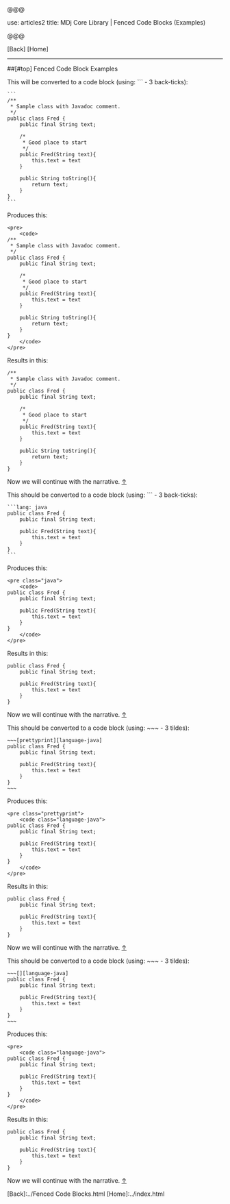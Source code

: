 @@@

use: articles2
title: MDj Core Library | Fenced Code Blocks (Examples)

@@@

[Back] [Home]

---

##[#top] Fenced Code Block Examples

This will be converted to a code block (using: ``` - 3 back-ticks):
~~~
```
/**
 * Sample class with Javadoc comment.
 */
public class Fred {
    public final String text;

    /*
     * Good place to start
     */
    public Fred(String text){
        this.text = text
    }

    public String toString(){
        return text;
    }
}
```
~~~

Produces this:
~~~
<pre>
    <code>
/**
 * Sample class with Javadoc comment.
 */
public class Fred {
    public final String text;

    /*
     * Good place to start
     */
    public Fred(String text){
        this.text = text
    }

    public String toString(){
        return text;
    }
}
    </code>
</pre>
~~~

Results in this:
```
/**
 * Sample class with Javadoc comment.
 */
public class Fred {
    public final String text;

    /*
     * Good place to start
     */
    public Fred(String text){
        this.text = text
    }

    public String toString(){
        return text;
    }
}
```
Now we will continue with the narrative. [&uarr;](#top)

This should be converted to a code block (using: ``` - 3 back-ticks):
~~~
```lang: java
public class Fred {
    public final String text;

    public Fred(String text){
        this.text = text
    }
}
```
~~~

Produces this:
~~~
<pre class="java">
    <code>
public class Fred {
    public final String text;

    public Fred(String text){
        this.text = text
    }
}
    </code>
</pre>
~~~
Results in this:
```lang: java
public class Fred {
    public final String text;

    public Fred(String text){
        this.text = text
    }
}
```
Now we will continue with the narrative. [&uarr;](#top)

This should be converted to a code block (using: ~~~ - 3 tildes):
```
~~~[prettyprint][language-java] 
public class Fred {
    public final String text;

    public Fred(String text){
        this.text = text
    }
}
~~~
```

Produces this:
```
<pre class="prettyprint">
    <code class="language-java">
public class Fred {
    public final String text;

    public Fred(String text){
        this.text = text
    }
}
    </code>
</pre>
```

Results in this:
~~~[prettyprint][language-java] 
public class Fred {
    public final String text;

    public Fred(String text){
        this.text = text
    }
}
~~~

Now we will continue with the narrative. [&uarr;](#top)

This should be converted to a code block (using: ~~~ - 3 tildes):
```
~~~[][language-java] 
public class Fred {
    public final String text;

    public Fred(String text){
        this.text = text
    }
}
~~~
```
Produces this:
```
<pre>
    <code class="language-java">
public class Fred {
    public final String text;

    public Fred(String text){
        this.text = text
    }
}
    </code>
</pre>
```

Results in this:
~~~[][language-java] 
public class Fred {
    public final String text;

    public Fred(String text){
        this.text = text
    }
}
~~~
Now we will continue with the narrative. [&uarr;](#top)

[Back]:../Fenced Code Blocks.html
[Home]:../index.html
